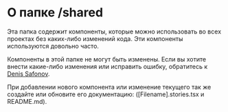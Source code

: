 # О папке /shared

Эта папка содержит компоненты, которые можно использовать во всех проектах без каких-либо изменений кода.
Эти компоненты используются довольно часто.

Компоненты в этой папке не могут быть изменены. 
Если вы хотите внести какие-либо изменения или исправить ошибку, обратитесь к [Denis Safonov](denis.safonov@clay.global).

При добавлении нового компонента или изменение текущего так же создайте или обновите его документацию: ([Filename].stories.tsx и README.md).
